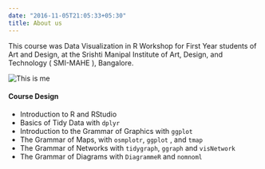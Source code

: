 ```yaml
---
date: "2016-11-05T21:05:33+05:30"
title: About us
---
```


This course was Data Visualization in R Workshop for First Year students of Art and Design, at the Srishti Manipal Institute of Art, Design, and Technology ( SMI-MAHE ), Bangalore.

![This is me][1]



#### Course Design

* Introduction to R and RStudio
* Basics of Tidy Data with `dplyr`
* Introduction to the Grammar of Graphics with `ggplot`
* The Grammar of Maps, with `osmplotr`, `ggplot` , and `tmap`
* The Grammar of Networks with `tidygraph`, `ggraph` and `visNetwork`
* The Grammar of Diagrams with `DiagrammeR` and `nomnoml`



[1]: /img/about.jpg
